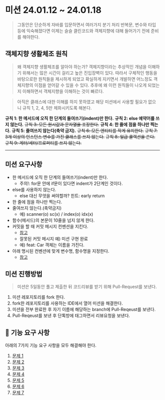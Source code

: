 # 미션 24.01.12 ~ 24.01.18
> 그동안은 단순하게 자바를 입문하면서 여러가지 분기 처리 반복문, 변수와 타입 등에 익숙해졌다면 이제는 슬슬 클린코드와 객체지향에 대해 들어가기 전에 준비를 해야한다.

## 객체지향 생활체조 원칙
> 왜 객체지향 생활체조를 알아야 하는가?
> 객체지향이라는 추상적인 개념을 이해하기 위해서는 많은 시간이 걸리고 높은 진입장벽이 있다.
> 따라서 구체적인 행동을 바탕으로한 원칙들을 제시하게 되었고 확실하게 지키면서 개발하면 어느정도 객체지향의 이점을 얻어갈 수 있을 수 있다.
> 추후에 왜 이런 원칙들이 나오게 되었는지 이해하면서 객체지향을 이해하는 것이 빠르다. 

> 아직은 클래스에 대한 이해를 하지 못하였고 해당 미션에서 사용할 필요가 없으니 규칙 1, 2, 4, 5만 체화시키도록 해본다.

**규칙 1: 한 메서드에 오직 한 단계의 들여쓰기(indent)만 한다.**
**규칙 2: else 예약어를 쓰지 않는다.**
~~규칙 3: 모든 원시값과 문자열을 포장한다.~~
**규칙 4: 한 줄에 점을 하나만 찍는다.**
**규칙 5: 줄여쓰지 않는다(축약 금지).**
~~규칙 6: 모든 엔티티를 작게 유지한다.~~
~~규칙 7: 3개 이상의 인스턴스 변수를 가진 클래스를 쓰지 않는다.~~
~~규칙 8: 일급 콜렉션을 쓴다.~~
~~규칙 9: 게터/세터/프로퍼티를 쓰지 않는다.~~

---
## 미션 요구사항
- 한 메서드에 오직 한 단계의 들여쓰기(indent)만 한다.
	- 주의!: for문 안에 if문이 있다면 indent가 2단계인 것이다.
- else를 사용하지 않는다.
	- else 대신 무엇을 써야할까? 힌트: early return
- 한 줄에 점을 하나만 찍는다.
- 줄여쓰지 않는다.(축약금지)
	- 예) scanner(o) sc(x) / index(o) idx(x)
- 함수(메서드)의 본문이 10줄을 넘지 않게 한다.
- 커밋을 할 때 커밋 메시지 컨벤션을 지킨다.
	- [참고](https://gist.github.com/stephenparish/9941e89d80e2bc58a153)
	- 잘못된 커밋 메시지 예) 미션 구현 완료
	- 예) feat: Car 객체는 이름을 가진다.
- 아래 명시된 컨벤션에 맞게 변수명, 함수명을 지정한다. 
	- [참고](https://naver.github.io/hackday-conventions-java/#naming)

## 미션 진행방법
> 미션은 5일동안 풀고 제출한 뒤 코드리뷰를 받기 위해 Pull-Request를 보낸다.

1. 미션 레포지토리를 fork 한다.
2. fork한 레포지토리를 사용하는 IDE에서 열어 미션을 해결한다.
3. 미션을 전부 완료한 후 자기 이름에 해당하는 branch에 Pull-Reqeust를 보낸다.
4. Pull-Reqeust를 보낸 후 단톡방에 태그하면서 리뷰요청을 보낸다.

## 🚀 기능 요구 사항
아래의 7가지 기능 요구 사항을 모두 해결해야 한다.

1. [문제 1](./docs/PROBLEM1.md)
2. [문제 2](./docs/PROBLEM2.md)
3. [문제 3](./docs/PROBLEM3.md)
4. [문제 4](./docs/PROBLEM4.md)
5. [문제 5](./docs/PROBLEM5.md)
6. [문제 6](./docs/PROBLEM6.md)
7. [문제 7](./docs/PROBLEM7.md)
